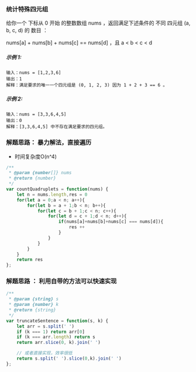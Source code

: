### 统计特殊四元组
给你一个 下标从 0 开始 的整数数组 nums ，返回满足下述条件的 不同 四元组 (a, b, c, d) 的 数目 ：

nums[a] + nums[b] + nums[c] == nums[d] ，且
a < b < c < d

##### 示例 1:

    输入：nums = [1,2,3,6]
    输出：1
    解释：满足要求的唯一一个四元组是 (0, 1, 2, 3) 因为 1 + 2 + 3 == 6 。

##### 示例 2:

    输入：nums = [3,3,6,4,5]
    输出：0
    解释：[3,3,6,4,5] 中不存在满足要求的四元组。

### 解题思路： 暴力解法，直接遍历 
- 时间复杂度O(n^4)
```js
/**
 * @param {number[]} nums
 * @return {number}
 */
var countQuadruplets = function(nums) {
    let n = nums.length,res = 0 
    for(let a = 0;a < n; a++){
        for(let b = a + 1;b < n; b++){
            for(let c = b + 1;c < n; c++){
                for(let d = c + 1;d < n; d++){
                    if(nums[a]+nums[b]+nums[c] === nums[d]){
                        res ++ 
                    }
                }
            }
        }
    }
    return res
};
```

### 解题思路 ： 利用自带的方法可以快速实现

```js
/**
 * @param {string} s
 * @param {number} k
 * @return {string}
 */
var truncateSentence = function(s, k) {
    let arr = s.split(' ')
    if (k === 1) return arr[0]
    if (k === arr.length) return s
    return arr.slice(0, k).join(' ')

    // 或者直接实现，效率很低
    return s.split(' ').slice(0,k).join(' ')
};
```
